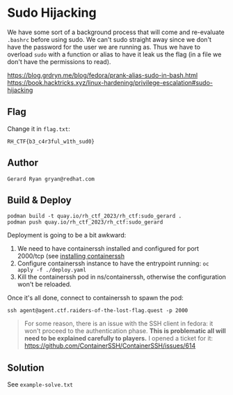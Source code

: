 # Sudo Hijacking

We have some sort of a background process that will come and re-evaluate
`.bashrc` before using sudo. We can't sudo straight away since we don't have
the password for the user we are running as. Thus we have to overload `sudo`
with a function or alias to have it leak us the flag (in a file we don't have
the permissions to read).

https://blog.grdryn.me/blog/fedora/prank-alias-sudo-in-bash.html
https://book.hacktricks.xyz/linux-hardening/privilege-escalation#sudo-hijacking

## Flag

Change it in `flag.txt`:

    RH_CTF{b3_c4r3ful_w1th_sud0}

## Author

    Gerard Ryan gryan@redhat.com

## Build & Deploy

    podman build -t quay.io/rh_ctf_2023/rh_ctf:sudo_gerard .
    podman push quay.io/rh_ctf_2023/rh_ctf:sudo_gerard

Deployment is going to be a bit awkward:

1. We need to have containerssh installed and configured for port 2000/tcp (see [installing containerssh](https://gitlab.cee.redhat.com/warhw-ctf-2023-orga-team/warhw-ctf-2024/-/blob/main/infrastructure/k3s/README.md?ref_type=heads#optional-install-containerssh)
2. Configure containerssh instance to have the entrypoint running:
   `oc apply -f ./deploy.yaml`
3. Kill the containerssh pod in ns/containerssh, otherwise the configuration
   won't be reloaded.

Once it's all done, connect to containerssh to spawn the pod:

    ssh agent@agent.ctf.raiders-of-the-lost-flag.quest -p 2000

> For some reason, there is an issue with the SSH client in fedora: it won't
> proceed to the authentication phase. **This is problematic all will need to
> be explained carefully to players.**
> I opened a ticket for it: https://github.com/ContainerSSH/ContainerSSH/issues/614

## Solution

See `example-solve.txt`
